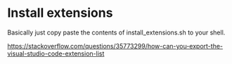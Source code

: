 # Install extensions

Basically just copy paste the contents of install_extensions.sh to your shell.

https://stackoverflow.com/questions/35773299/how-can-you-export-the-visual-studio-code-extension-list
